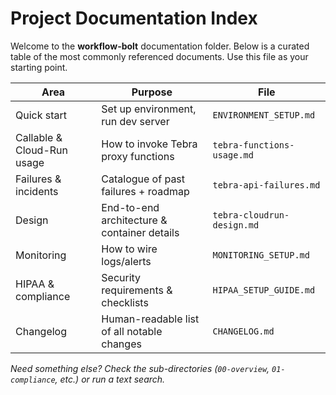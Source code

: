 # Project Documentation Index

Welcome to the **workflow-bolt** documentation folder.  Below is a curated table of the most commonly referenced documents.  Use this file as your starting point.

| Area | Purpose | File |
|------|---------|------|
| Quick start | Set up environment, run dev server | `ENVIRONMENT_SETUP.md` |
| Callable & Cloud-Run usage | How to invoke Tebra proxy functions | `tebra-functions-usage.md` |
| Failures & incidents | Catalogue of past failures + roadmap | `tebra-api-failures.md` |
| Design | End-to-end architecture & container details | `tebra-cloudrun-design.md` |
| Monitoring | How to wire logs/alerts | `MONITORING_SETUP.md` |
| HIPAA & compliance | Security requirements & checklists | `HIPAA_SETUP_GUIDE.md` |
| Changelog | Human-readable list of all notable changes | `CHANGELOG.md` |

_Need something else?  Check the sub-directories (`00-overview`, `01-compliance`, etc.) or run a text search._ 